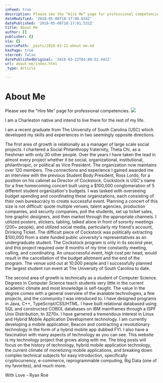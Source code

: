 ```yaml
---
inFeed: true
description: Please see the “Hire Me” page for professional competencies.
dateModified: '2018-05-08T18:17:00.834Z'
datePublished: '2018-05-08T18:17:01.532Z'
title: About Me
author: []
publisher: {}
via: {}
sourcePath: _posts/2018-03-22-about-me.md
hasPage: true
starred: false
datePublishedOriginal: '2018-03-22T04:00:52.442Z'
url: about-me/index.html
_type: Article

---
```

# About Me

Please see the "Hire Me" page for professional competencies.
![](https://the-grid-user-content.s3-us-west-2.amazonaws.com/e84858ba-0c7d-4880-9614-2eb636a3a3ea.jpg)

I am a Charleston native and intend to live there for the rest of my life.

I am a recent graduate from The University of South Carolina (USC) which developed my skills and experiences in two seemingly opposite directions.

The first area of growth is relationally as a manager of large scale social projects. I chartered a Social Philanthropy fraternity, Theta Chi, as a freshman with only 30 other people. Over the years I have taken the lead in almost every project whether it be social, organizational, institutional, philanthropic, or political as Vice President. The organization now maintains over 120 members. The connections and experience I gained awarded me an interview with the previous Student Body President, Ross Lordo, for a position on his cabinet as Director of Cockstock. Cockstock is USC's name for a free homecoming concert built using a $100,000 conglomeration of 5 different student organization's budgets. I was tasked with overseeing budget spending and coordinating these organizations, each consisting of their own bureaucracy to create successful event. Planning a concert of this size is not difficult: quote multiple venues, talent agencies, production companies, and security companies, poll the students, set up ticket sales, hire graphic designers, and then market through the appropriate channels. I utilized posters, stickers, tabling, talked alone in front of sorority meetings (200+ people), and utilized social media, particularly my friend's account, Drinking Ticket. The difficult piece of Cockstock was politically extracting $100,000 from a state funded public university's representatives as an undergraduate student. The Cockstock program is only in its second year, and this project required over 8 months of my time constantly meeting, calling, and coordinating. An unsuccessful event, high cost per head, would result in the cancellation of the budget allotment and the end of the program. The venue sold out at 10,000 people and I successfully planned the largest student run event at The University of South Carolina to date.

The second area of growth is technically as a student of Computer Science. Degrees in Computer Science teach students very little in the current academic climate and most knowledge is self-taught. The value in the degree comes with a general overview of the available technologies, a few projects, and the community I was introduced to. I have designed programs in Java, C++, TypeScript/CSS/HTML. I have built relational databased using SQL and constructed COBOL databases on IBM mainframes through a ISPF Unix Distribution, tn 3270x. I have garnered a tremendous interest in Linux and Hybrid Mobile Application Development technology. I am currently developing a mobile application, Beacon and contracting a revolutionary technology in the form of a hybrid mobile app dubbed FYI. I also have a fascination with many aspects of technology as you can see. This website is my technology project that grows along with me. The blog posts will focus on the history of technology, hybrid mobile application technology, the current climate of monetizing mobile applications, and breaking down complex technical subjects for easy introduction, specifically cryptocurrency, e-commerce, reprogrammable computing, Big Data (one of my favorites), and much more.

With Love - Ryan Roe